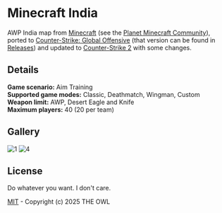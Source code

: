 # Minecraft India
AWP India map from [Minecraft](https://www.minecraft.net) (see the [Planet Minecraft Community](https://www.planetminecraft.com/project/awp-india-csgo/)), ported to [Counter-Strike: Global Offensive](https://en.wikipedia.org/wiki/Counter-Strike:_Global_Offensive) (that version can be found in [Releases](https://github.com/redesaile/cs2-minecraft-india/releases/tag/csgo)) and updated to [Counter-Strike 2](https://store.steampowered.com/app/730) with some changes.

## Details
**Game scenario:** Aim Training
<br> **Supported game modes:** Classic, Deathmatch, Wingman, Custom
<br> **Weapon limit:** AWP, Desert Eagle and Knife
<br> **Maximum players:** 40 (20 per team)

## Gallery
![1](https://github.com/user-attachments/assets/6c44be73-e058-4aca-89f2-563d64bc99c7)
![4](https://github.com/user-attachments/assets/0ef1f94d-1def-4101-9b22-69bbfe811110)

## License
Do whatever you want. I don't care.

[MIT](LICENSE) - Copyright (c) 2025 THE OWL

